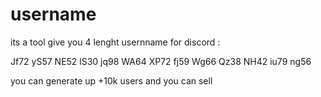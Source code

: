# username

its a tool give you 4 lenght usernname for discord : 

Jf72
yS57
NE52
lS30
jq98
WA64
XP72
fj59
Wg66
Qz38
NH42
iu79
ng56

you can generate up +10k users and you can sell 

